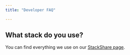 ```yaml
---
title: "Developer FAQ"

---
```


## What stack do you use?
You can find everything we use on our [StackShare page](http://stackshare.io/shoutca-st/shoutca-st/).